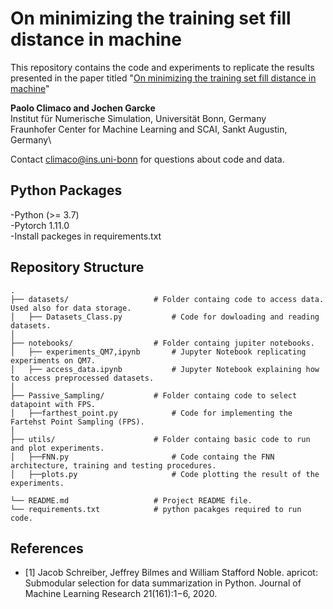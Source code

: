 # On minimizing the training set fill distance in machine
This repository contains the code and experiments to replicate the results presented in the paper titled "[On minimizing the training set fill distance in machine](https://arxiv.org/pdf/2307.10988.pdf)"

**Paolo Climaco and Jochen Garcke**\
Institut für Numerische Simulation, Universität Bonn, Germany\
Fraunhofer Center for Machine Learning and SCAI, Sankt Augustin, Germany\

Contact climaco@ins.uni-bonn for questions about code and data.

## Python Packages
-Python (>= 3.7)\
-Pytorch 1.11.0\
-Install packeges in requirements.txt


## Repository Structure

```plaintext
.
├── datasets/                   # Folder containg code to access data. Used also for data storage. 
│   ├── Datasets_Class.py           # Code for dowloading and reading datasets.
│    
├── notebooks/                  # Folder containg jupiter notebooks.
│   ├── experiments_QM7,ipynb       # Jupyter Notebook replicating experiments on QM7.
│   ├── access_data.ipynb           # Jupyter Notebook explaining how to access preprocessed datasets.
│
├── Passive_Sampling/           # Folder containg code to select datapoint with FPS.
│   ├──farthest_point.py            # Code for implementing the  Fartehst Point Sampling (FPS).
│
├── utils/                      # Folder containg basic code to run and plot experiments.
│   ├──FNN.py                       # Code containg the FNN architecture, training and testing procedures.
│   ├──plots.py                     # Code plotting the result of the experiments.

└── README.md                   # Project README file.
└── requirements.txt            # python pacakges required to run code.
```
## References
- [1] Jacob Schreiber, Jeffrey Bilmes and William Stafford Noble. apricot: Submodular selection for data summarization in Python. Journal of Machine Learning Research 21(161):1−6, 2020.

